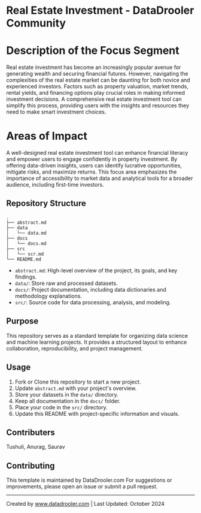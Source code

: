 # Real Estate Investment - DataDrooler Community

# Description of the Focus Segment 
Real estate investment has become an increasingly popular avenue for generating wealth and securing financial futures. However, navigating the complexities of the real estate market can be daunting for both novice and experienced investors. Factors such as property valuation, market trends, rental yields, and financing options play crucial roles in making informed investment decisions. A comprehensive real estate investment tool can simplify this process, providing users with the insights and resources they need to make smart investment choices.

# Areas of Impact 
A well-designed real estate investment tool can enhance financial literacy and empower users to engage confidently in property investment. By offering data-driven insights, users can identify lucrative opportunities, mitigate risks, and maximize returns. This focus area emphasizes the importance of accessibility to market data and analytical tools for a broader audience, including first-time investors.

## Repository Structure

```
.
├── abstract.md
├── data
│   └── data.md
├── docs
│   └── docs.md
├── src
│   └── scr.md
└── README.md

```

- `abstract.md`: High-level overview of the project, its goals, and key findings.
- `data/`: Store raw and processed datasets.
- `docs/`: Project documentation, including data dictionaries and methodology explanations.
- `src/`: Source code for data processing, analysis, and modeling.

## Purpose

This repository serves as a standard template for organizing data science and machine learning projects. It provides a structured layout to enhance collaboration, reproducibility, and project management.

## Usage

1. Fork or Clone this repository to start a new project.
2. Update `abstract.md` with your project's overview.
3. Store your datasets in the `data/` directory.
4. Keep all documentation in the `docs/` folder.
5. Place your code in the `src/` directory.
6. Update this README with project-specific information and visuals.

## Contributers
Tushuli, Anurag, Saurav

## Contributing

This template is maintained by DataDrooler.com 
For suggestions or improvements, please open an issue or submit a pull request.

---
Created by www.datadrooler.com | Last Updated: October 2024
